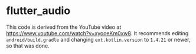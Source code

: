 # flutter_audio

This code is derived from the YouTube video at
https://www.youtube.com/watch?v=xyooeKm0xw8.
It recommends editing `android/build.gradle` and
changing `ext.kotlin.version` to `1.4.21` or newer,
so that was done.
